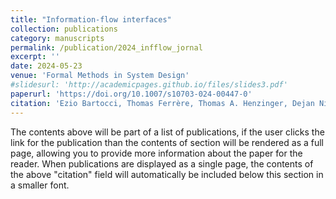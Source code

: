 ```yaml
---
title: "Information-flow interfaces"
collection: publications
category: manuscripts
permalink: /publication/2024_infflow_jornal
excerpt: ''
date: 2024-05-23
venue: 'Formal Methods in System Design'
#slidesurl: 'http://academicpages.github.io/files/slides3.pdf'
paperurl: 'https://doi.org/10.1007/s10703-024-00447-0'
citation: 'Ezio Bartocci, Thomas Ferrère, Thomas A. Henzinger, Dejan Nickovic & Ana Oliveira da Costa (2015). &quot;Information-flow interfaces.&quot; <i>Formal Methods in System Design</i>'
---
```


The contents above will be part of a list of publications, if the user clicks the link for the publication than the contents of section will be rendered as a full page, allowing you to provide more information about the paper for the reader. When publications are displayed as a single page, the contents of the above "citation" field will automatically be included below this section in a smaller font.